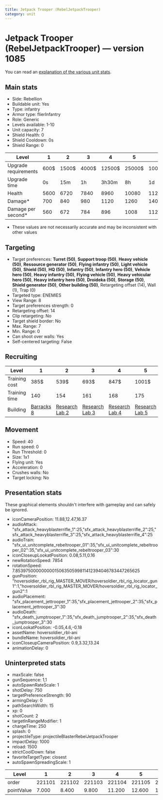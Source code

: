 ```yaml
---
title: Jetpack Trooper (RebelJetpackTrooper)
category: unit
---
```


# Jetpack Trooper (RebelJetpackTrooper) — version 1085

You can read an [explanation  of the various unit stats](unitexplained.md).

## Main stats

  * Side: Rebellion
  * Buildable unit: Yes
  * Type: infantry
  * Armor type: flierInfantry
  * Role: Generic
  * Levels available: 1-10
  * Unit capacity: 7
  * Shield Health: 0
  * Shield Cooldown: 0s
  * Shield Range: 0

|Level               |1   |2    |3    |4     |5     |6      |7      |8      |9       |10      |
|--------------------|----|-----|-----|------|------|-------|-------|-------|--------|--------|
|Upgrade requirements|600$|1500$|4000$|12500$|25000$|100000$|160000$|320000$|1000000$|2000000$|
|Upgrade time        |0s  |15m  |1h   |3h30m |8h    |1d     |2d     |3d12h  |5d      |1w3d    |
|Health              |5600|6720 |7840 |8960  |10080 |11200  |12320  |13440  |14560   |16800   |
|Damage*             |700 |840  |980  |1120  |1260  |1400   |1540   |1680   |1820    |2100    |
|Damage per second*  |560 |672  |784  |896   |1008  |1120   |1232   |1344   |1456    |1680    |

* These values are not necessarily accurate and may be inconsistent with other values

## Targeting

  * Target preferences: **Turret (50)**, **Support troop (50)**, **Heavy vehicle (50)**, **Ressource generator (50)**, **Flying infantry (50)**, **Light vehicle (50)**, **Shield (50)**, **HQ (50)**, **Infantry (50)**, **Infantry hero (50)**, **Vehicle hero (50)**, **Heavy infantry (50)**, **Flying vehicle (50)**, **Heavy vehicular hero (50)**, **Heavy infantry hero (50)**, **Droideka (50)**, **Storage (50)**, **Shield generator (50)**, **Other building (50)**, Retargeting offset (14), Wall (1), Trap (0)
  * Targeted type: ENEMIES
  * View Range: 8
  * Target preferences strength: 0
  * Retargeting offset: 14
  * Clip retargeting: No
  * Target shield border: No
  * Max. Range: 7
  * Min. Range: 0
  * Can shoot over walls: Yes
  * Self-centered targeting: False

## Recruiting

|Level        |1                               |2                                     |3                                     |4                                     |5                                     |6                                     |7                                     |8                                     |9                                     |10                                     |
|-------------|--------------------------------|--------------------------------------|--------------------------------------|--------------------------------------|--------------------------------------|--------------------------------------|--------------------------------------|--------------------------------------|--------------------------------------|---------------------------------------|
|Training cost|385$                            |539$                                  |693$                                  |847$                                  |1001$                                 |1155$                                 |1309$                                 |1540$                                 |1617$                                 |1771$                                  |
|Training time|140                             |154                                   |161                                   |168                                   |175                                   |182                                   |189                                   |196                                   |203                                   |210                                    |
|Building     |[Barracks 8](rebelBarracks.html)|[Research Lab 2](rebelOffenseLab.html)|[Research Lab 3](rebelOffenseLab.html)|[Research Lab 4](rebelOffenseLab.html)|[Research Lab 5](rebelOffenseLab.html)|[Research Lab 6](rebelOffenseLab.html)|[Research Lab 7](rebelOffenseLab.html)|[Research Lab 8](rebelOffenseLab.html)|[Research Lab 9](rebelOffenseLab.html)|[Research Lab 10](rebelOffenseLab.html)|

## Movement

  * Speed: 40
  * Run speed: 0
  * Run Threshold: 0
  * Size: 1x1
  * Flying unit: Yes
  * Acceleration: 0
  * Crushes walls: No
  * Target locking: No

## Presentation stats

These graphical elements shouldn't interfere with gameplay and can safely be ignored.

  * iconCameraPosition: 11.88,12.47,16.37
  * audioAttack: "sfx_attack_heavyblasterrifle_1":25,"sfx_attack_heavyblasterrifle_2":25,"sfx_attack_heavyblasterrifle_3":25,"sfx_attack_heavyblasterrifle_4":25
  * audioTrain: "sfx_ui_unitcomplete_rebeltrooper_01":35,"sfx_ui_unitcomplete_rebeltrooper_02":35,"sfx_ui_unitcomplete_rebeltrooper_03":30
  * iconCloseupLookatPosition: 0.08,5.11,0.16
  * newRotationSpeed: 7854
  * rotationSpeed: 7.8539750000000001506350599811412394046783447265625
  * gunPosition: "hoversoldier_rbl_rig_MASTER_MOVER/hoversoldier_rbl_rig_locator_gun1":1,"hoversoldier_rbl_rig_MASTER_MOVER/hoversoldier_rbl_rig_locator_gun2":1
  * audioPlacement: "sfx_placement_jettrooper_1":35,"sfx_placement_jettrooper_2":35,"sfx_placement_jettrooper_3":30
  * audioDeath: "sfx_death_jumptrooper_1":35,"sfx_death_jumptrooper_2":35,"sfx_death_jumptrooper_3":30
  * iconLookatPosition: -0.05,4.6,-0.18
  * assetName: hoversoldier_rbl-ani
  * bundleName: hoversoldier_rbl-ani
  * iconCloseupCameraPosition: 0.9,3.32,13.24
  * animationDelay: 0

## Uninterpreted stats

  * maxScale: false
  * gunSequence: 1,1
  * autoSpawnRateScale: 1
  * shotDelay: 750
  * targetPreferenceStrength: 90
  * armingDelay: 0
  * pathSearchWidth: 15
  * xp: 0
  * shotCount: 2
  * targetInRangeModifier: 1
  * chargeTime: 250
  * splash: 0
  * projectileType: projectileBlasterRebelJetpackTrooper
  * impactDelay: 1000
  * reload: 1500
  * strictCoolDown: false
  * favoriteTargetType: closest
  * autoSpawnSpreadingScale: 1

|Level     |1     |2     |3     |4     |5     |6     |7     |8     |9     |10    |
|----------|------|------|------|------|------|------|------|------|------|------|
|order     |221101|221102|221103|221104|221105|221106|221107|221108|221109|221110|
|pointValue|7.000 |8.400 |9.800 |11.200|12.600|14.000|15.400|16.800|18.200|21.000|

